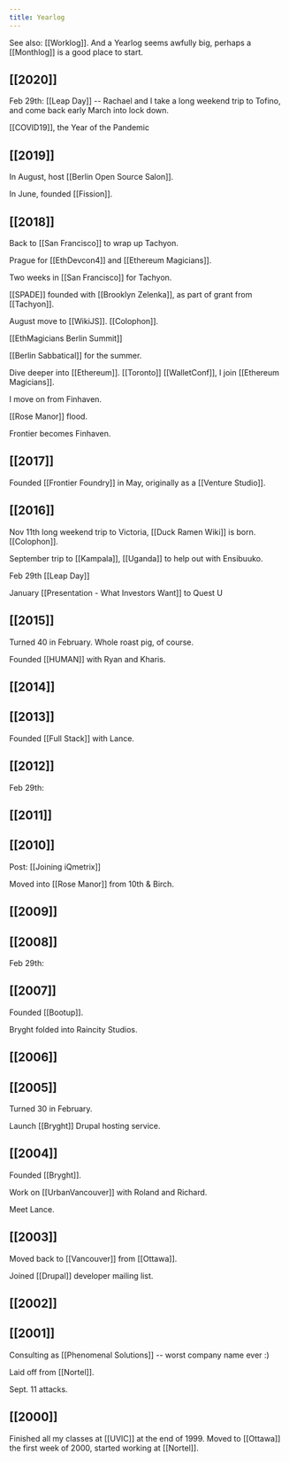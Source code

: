 ```yaml
---
title: Yearlog
---
```


See also: [[Worklog]]. And a Yearlog seems awfully big, perhaps a [[Monthlog]] is a good place to start.

## [[2020]]

Feb 29th: [[Leap Day]] -- Rachael and I take a long weekend trip to Tofino, and come back early March into lock down.

[[COVID19]], the Year of the Pandemic

## [[2019]]

In August, host [[Berlin Open Source Salon]].

In June, founded [[Fission]].

## [[2018]]

Back to [[San Francisco]] to wrap up Tachyon.

Prague for [[EthDevcon4]] and [[Ethereum Magicians]].

Two weeks in [[San Francisco]] for Tachyon.

[[SPADE]] founded with [[Brooklyn Zelenka]], as part of grant from [[Tachyon]]. 

August move to [[WikiJS]]. [[Colophon]].

[[EthMagicians Berlin Summit]]

[[Berlin Sabbatical]] for the summer.

Dive deeper into [[Ethereum]]. [[Toronto]] [[WalletConf]], I join [[Ethereum Magicians]].

I move on from Finhaven.

[[Rose Manor]] flood.

Frontier becomes Finhaven.

## [[2017]]

Founded [[Frontier Foundry]] in May, originally as a [[Venture Studio]].

## [[2016]]

Nov 11th long weekend trip to Victoria, [[Duck Ramen Wiki]] is born. [[Colophon]].

September trip to [[Kampala]], [[Uganda]] to help out with Ensibuuko.

Feb 29th [[Leap Day]]

January [[Presentation - What Investors Want]] to Quest U

## [[2015]]

Turned 40 in February. Whole roast pig, of course.

Founded [[HUMAN]] with Ryan and Kharis.

## [[2014]]

## [[2013]]

Founded [[Full Stack]] with Lance.

## [[2012]]

Feb 29th:

## [[2011]]

## [[2010]]

Post: [[Joining iQmetrix]]

Moved into [[Rose Manor]] from 10th & Birch.

## [[2009]]

## [[2008]]

Feb 29th:

## [[2007]]

Founded [[Bootup]].

Bryght folded into Raincity Studios.

## [[2006]]

## [[2005]]

Turned 30 in February.

Launch [[Bryght]] Drupal hosting service.

## [[2004]]

Founded [[Bryght]].

Work on [[UrbanVancouver]] with Roland and Richard.

Meet Lance.

## [[2003]]

Moved back to [[Vancouver]] from [[Ottawa]].

Joined [[Drupal]] developer mailing list.

## [[2002]]

## [[2001]]

Consulting as [[Phenomenal Solutions]] -- worst company name ever :)

Laid off from [[Nortel]].

Sept. 11 attacks.

## [[2000]]

Finished all my classes at [[UVIC]] at the end of 1999. Moved to [[Ottawa]] the first week of 2000, started working at [[Nortel]].